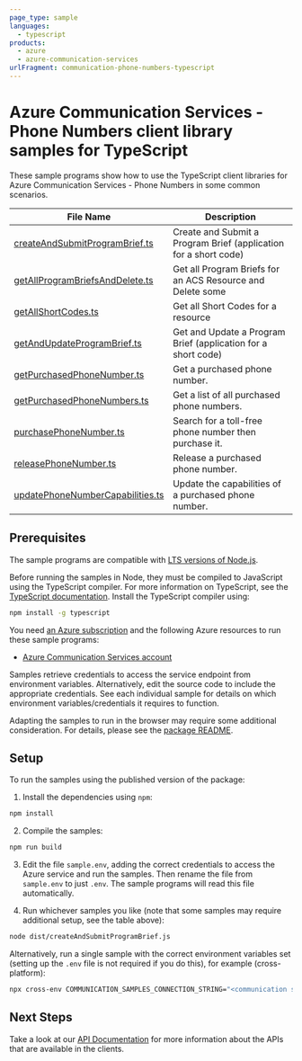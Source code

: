 ```yaml
---
page_type: sample
languages:
  - typescript
products:
  - azure
  - azure-communication-services
urlFragment: communication-phone-numbers-typescript
---
```


# Azure Communication Services - Phone Numbers client library samples for TypeScript

These sample programs show how to use the TypeScript client libraries for Azure Communication Services - Phone Numbers in some common scenarios.

| **File Name**                                                     | **Description**                                                  |
| ----------------------------------------------------------------- | ---------------------------------------------------------------- |
| [createAndSubmitProgramBrief.ts][createandsubmitprogrambrief]     | Create and Submit a Program Brief (application for a short code) |
| [getAllProgramBriefsAndDelete.ts][getallprogrambriefsanddelete]   | Get all Program Briefs for an ACS Resource and Delete some       |
| [getAllShortCodes.ts][getallshortcodes]                           | Get all Short Codes for a resource                               |
| [getAndUpdateProgramBrief.ts][getandupdateprogrambrief]           | Get and Update a Program Brief (application for a short code)    |
| [getPurchasedPhoneNumber.ts][getpurchasedphonenumber]             | Get a purchased phone number.                                    |
| [getPurchasedPhoneNumbers.ts][getpurchasedphonenumbers]           | Get a list of all purchased phone numbers.                       |
| [purchasePhoneNumber.ts][purchasephonenumber]                     | Search for a toll-free phone number then purchase it.            |
| [releasePhoneNumber.ts][releasephonenumber]                       | Release a purchased phone number.                                |
| [updatePhoneNumberCapabilities.ts][updatephonenumbercapabilities] | Update the capabilities of a purchased phone number.             |

## Prerequisites

The sample programs are compatible with [LTS versions of Node.js](https://nodejs.org/about/releases/).

Before running the samples in Node, they must be compiled to JavaScript using the TypeScript compiler. For more information on TypeScript, see the [TypeScript documentation][typescript]. Install the TypeScript compiler using:

```bash
npm install -g typescript
```

You need [an Azure subscription][freesub] and the following Azure resources to run these sample programs:

- [Azure Communication Services account][createinstance_azurecommunicationservicesaccount]

Samples retrieve credentials to access the service endpoint from environment variables. Alternatively, edit the source code to include the appropriate credentials. See each individual sample for details on which environment variables/credentials it requires to function.

Adapting the samples to run in the browser may require some additional consideration. For details, please see the [package README][package].

## Setup

To run the samples using the published version of the package:

1. Install the dependencies using `npm`:

```bash
npm install
```

2. Compile the samples:

```bash
npm run build
```

3. Edit the file `sample.env`, adding the correct credentials to access the Azure service and run the samples. Then rename the file from `sample.env` to just `.env`. The sample programs will read this file automatically.

4. Run whichever samples you like (note that some samples may require additional setup, see the table above):

```bash
node dist/createAndSubmitProgramBrief.js
```

Alternatively, run a single sample with the correct environment variables set (setting up the `.env` file is not required if you do this), for example (cross-platform):

```bash
npx cross-env COMMUNICATION_SAMPLES_CONNECTION_STRING="<communication samples connection string>" node dist/createAndSubmitProgramBrief.js
```

## Next Steps

Take a look at our [API Documentation][apiref] for more information about the APIs that are available in the clients.

[createandsubmitprogrambrief]: https://github.com/AlonsoMondal/azure-sdk-for-js/blob/main/sdk/communication/communication-phone-numbers/samples/v1/typescript/src/createAndSubmitProgramBrief.ts
[getallprogrambriefsanddelete]: https://github.com/AlonsoMondal/azure-sdk-for-js/blob/main/sdk/communication/communication-phone-numbers/samples/v1/typescript/src/getAllProgramBriefsAndDelete.ts
[getallshortcodes]: https://github.com/AlonsoMondal/azure-sdk-for-js/blob/main/sdk/communication/communication-phone-numbers/samples/v1/typescript/src/getAllShortCodes.ts
[getandupdateprogrambrief]: https://github.com/AlonsoMondal/azure-sdk-for-js/blob/main/sdk/communication/communication-phone-numbers/samples/v1/typescript/src/getAndUpdateProgramBrief.ts
[getpurchasedphonenumber]: https://github.com/Azure/azure-sdk-for-js/blob/main/sdk/communication/communication-phone-numbers/samples/v1/typescript/src/getPurchasedPhoneNumber.ts
[getpurchasedphonenumbers]: https://github.com/Azure/azure-sdk-for-js/blob/main/sdk/communication/communication-phone-numbers/samples/v1/typescript/src/getPurchasedPhoneNumbers.ts
[purchasephonenumber]: https://github.com/Azure/azure-sdk-for-js/blob/main/sdk/communication/communication-phone-numbers/samples/v1/typescript/src/purchasePhoneNumber.ts
[releasephonenumber]: https://github.com/Azure/azure-sdk-for-js/blob/main/sdk/communication/communication-phone-numbers/samples/v1/typescript/src/releasePhoneNumber.ts
[updatephonenumbercapabilities]: https://github.com/Azure/azure-sdk-for-js/blob/main/sdk/communication/communication-phone-numbers/samples/v1/typescript/src/updatePhoneNumberCapabilities.ts
[apiref]: https://docs.microsoft.com/javascript/api/@azure/communication-phone-numbers
[freesub]: https://azure.microsoft.com/free/
[createinstance_azurecommunicationservicesaccount]: https://docs.microsoft.com/azure/communication-services/quickstarts/create-communication-resource
[package]: https://github.com/Azure/azure-sdk-for-js/tree/main/sdk/communication/communication-phone-numbers/README.md
[typescript]: https://www.typescriptlang.org/docs/home.html
